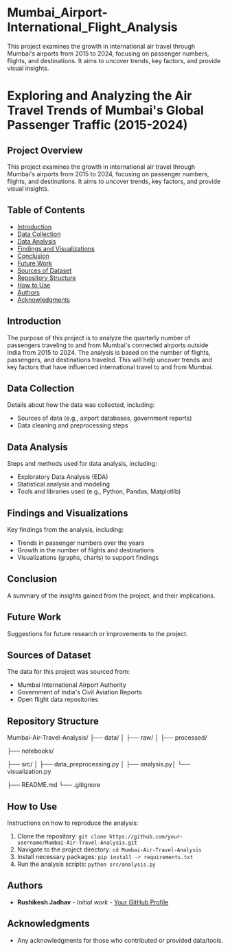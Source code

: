 # Mumbai_Airport-International_Flight_Analysis
This project examines the growth in international air travel through Mumbai's airports from 2015 to 2024, focusing on passenger numbers, flights, and destinations. It aims to uncover trends, key factors, and provide visual insights.

# Exploring and Analyzing the Air Travel Trends of Mumbai's Global Passenger Traffic (2015-2024)

## Project Overview
This project examines the growth in international air travel through Mumbai's airports from 2015 to 2024, focusing on passenger numbers, flights, and destinations. It aims to uncover trends, key factors, and provide visual insights.

## Table of Contents
- [Introduction](#introduction)
- [Data Collection](#data-collection)
- [Data Analysis](#data-analysis)
- [Findings and Visualizations](#findings-and-visualizations)
- [Conclusion](#conclusion)
- [Future Work](#future-work)
- [Sources of Dataset](#sources-of-dataset)
- [Repository Structure](#repository-structure)
- [How to Use](#how-to-use)
- [Authors](#authors)
- [Acknowledgments](#acknowledgments)

## Introduction
The purpose of this project is to analyze the quarterly number of passengers traveling to and from Mumbai's connected airports outside India from 2015 to 2024. The analysis is based on the number of flights, passengers, and destinations traveled. This will help uncover trends and key factors that have influenced international travel to and from Mumbai.

## Data Collection
Details about how the data was collected, including:
- Sources of data (e.g., airport databases, government reports)
- Data cleaning and preprocessing steps

## Data Analysis
Steps and methods used for data analysis, including:
- Exploratory Data Analysis (EDA)
- Statistical analysis and modeling
- Tools and libraries used (e.g., Python, Pandas, Matplotlib)

## Findings and Visualizations
Key findings from the analysis, including:
- Trends in passenger numbers over the years
- Growth in the number of flights and destinations
- Visualizations (graphs, charts) to support findings

## Conclusion
A summary of the insights gained from the project, and their implications.

## Future Work
Suggestions for future research or improvements to the project.

## Sources of Dataset
The data for this project was sourced from:
- Mumbai International Airport Authority
- Government of India's Civil Aviation Reports
- Open flight data repositories

## Repository Structure
Mumbai-Air-Travel-Analysis/ 
├── data/ │ 
  ├── raw/ │ 
  ├── processed/ 
  
├── notebooks/ 

├── src/ │ 
  ├── data_preprocessing.py │ 
  ├── analysis.py│ 
  └── visualization.py
  
├── README.md
└── .gitignore


## How to Use
Instructions on how to reproduce the analysis:
1. Clone the repository: `git clone https://github.com/your-username/Mumbai-Air-Travel-Analysis.git`
2. Navigate to the project directory: `cd Mumbai-Air-Travel-Analysis`
3. Install necessary packages: `pip install -r requirements.txt`
4. Run the analysis scripts: `python src/analysis.py`

## Authors
- **Rushikesh Jadhav** - *Initial work* - [Your GitHub Profile](https://github.com/your-username)

## Acknowledgments
- Any acknowledgments for those who contributed or provided data/tools.
